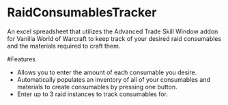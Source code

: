 # RaidConsumablesTracker
An excel spreadsheet that utilizes the Advanced Trade Skill Window addon for Vanilla World of Warcraft to keep track of your desired raid consumables and the materials required to craft them. 

#Features
- Allows you to enter the amount of each consumable you desire.
- Automatically populates an inventory of all of your consumables and materials to create consumables by pressing one button.
- Enter up to 3 raid instances to track consumables for.
